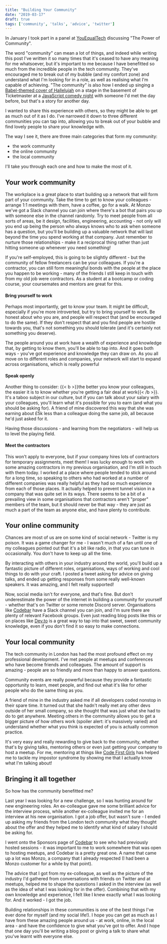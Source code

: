 ```yaml
---
title: "Building Your Community"
date: "2019-03-17"
draft: true
tags: ['community', 'talks', 'advice', 'twitter']
---
```


In January I took part in a panel at [YouEqualTech](https://www.youequaltech.com/) discussing "The Power of Community". 

The word "community" can mean a lot of things, and indeed while writing this post I've written it so many times that it's ceased to have any meaning for me whatsoever, but it's important to me because I have benefitted so much from the incredible people in the tech community. They've encouraged me to break out of my bubble (and my comfort zone) and understand what I'm looking for in a role, as well as realising what I'm capable of achieving. "The community" is also how I ended up singing a [Babel-themed cover of Hallelujah](https://github.com/babel/babel/blob/master/SONG.md) on a stage in the basement of Ticketmaster at a [JavaScript comedy night](https://smoosh.fun) with someone I'd met the day before, but that's a story for another day. 

I wanted to share this experience with others, so they might be able to get as much out of it as I do. I've narrowed it down to three different communities you can tap into, allowing you to break out of your bubble and find lovely people to share your knowledge with. 

The way I see it, there are three main categories that form my community:

* the work community
* the online community
* the local community

I'll take you through each one and how to make the most of it.


## Your work community

The workplace is a great place to start building up a network that will form part of your community. Take the time to get to know your colleagues - arrange 1:1 meetings with them, have a coffee, go for a walk. At Monzo we've got a Slack channel you can join where there's a bot that pairs you up with someone else in the channel randomly. Try to meet people from all sorts of areas, be it design, facilities, engineering, accounting - not only will you end up being the person who always knows who to ask when someone has a question, but you'll be building up a valuable network that will last beyond the time you spend working at that company. Just remember to nurture those relationships - make it a reciprocal thing rather than just hitting someone up whenever you need something! 

If you're self-employed, this is going to be slightly different - but the community of fellow freelancers can be your colleagues. If you're a contractor, you can still form meaningful bonds with the people at the place you happen to be working - many of the friends I still keep in touch with from my old job were contractors. As a student at a bootcamp or coding course, your coursemates and mentors are great for this. 

<h4>Bring yourself to work</h4>
Perhaps most importantly, get to know your team. It might be difficult, especially if you're more introverted, but try to bring yourself to work. Be honest about who you are, and people will respect that (and be encouraged to do the same). If they don't respect that and you find people are hostile towards you, that's not something you should tolerate (and it's certainly not something you deserve). 

The people around you at work have a wealth of experience and knowledge that, by getting to know them, you'll be able to tap into. And it goes both ways - you've got experience and knowledge they can draw on. As you all move on to different roles and companies, your network will start to expand across organisations, which is really powerful

<h4>Speak openly</h4>
Another thing to consider: {{< b >}}the better you know your colleagues, the easier it is to know whether you're getting a fair deal at work{{< /b >}}. It's a taboo subject in our culture, but if you can talk about your salary with your colleagues, you'll learn what it's possible for you to earn (and what you should be asking for). A friend of mine discovered this way that she was earning about £5k less than a colleague doing the same job, all because he'd just asked for it.

Having those discussions - and learning from the negotiators - will help us to level the playing field. 

<h4>Meet the contractors</h4>
This won't apply to everyone, but if your company hires lots of contractors for temporary assignments, meet them! I was lucky enough to work with some amazing contractors in my previous organisation, and I'm still in touch with them today. I worked at a place where people tended to stick around for a long time, so speaking to others who had worked at a number of different companies was really helpful as they had so much experience from each of those places. It actually helped to prevent tunnel vision in a company that was quite set in its ways. There seems to be a bit of a prevailing view in some organisations that contractors aren't "proper" members of the team, but it should never be that way - they are just as much a part of the team as anyone else, and have plenty to contribute. 

## Your online community
Chances are most of us are on some kind of social network - Twitter is my poison. It was a game changer for me - I wasn't much of a fan until one of my colleagues pointed out that it's a bit like radio, in that you can tune in occasionally. You don't have to keep up all the time.

By interacting with others in your industry around the world, you'll build up a fantastic picture of different roles, organisations, ways of working and cool things to do with your craft. I posted a tweet asking for advice on giving talks, and ended up getting responses from some really well-known speakers. It was amazing, and I felt really supported! 

Now, social media isn't for everyone, and that's fine. But don't underestimate the power of the internet in building a community for yourself - whether that's on Twitter or some remote Discord server. Organisations like [Codebar](https://www.codebar.com) have a Slack channel you can join, and I'm sure there are plenty of relevant Facebook groups. Even just reading blog posts like this or on places like [Dev.to](https://www.dev.to) is a great way to tap into that sweet, sweet community knowledge, even if you don't find it so easy to make connections.

## Your local community
The tech community in London has had the most profound effect on my professional development. I've met people at meetups and conferences who have become friends and colleagues. The amount of support is amazing - people are so friendly and more than happy to answer questions.

Community events are really powerful because they provide a fantastic opportunity to learn, meet people, and find out what it's like for other people who do the same thing as you. 

A friend of mine in the industry asked me if all developers coded nonstop in their spare time. It turned out that she hadn't really met any other devs outside of her small company, so she thought that was just what she had to do to get anywhere. Meeting others in the community allows you to get a bigger picture of how others work (spoiler alert: it's massively varied) and understand whether what you think is expected of you is actually common practice. 

It's very easy and really rewarding to give back to the community, whether that's by giving talks, mentoring others or even just getting your company to host a meetup. For me, mentoring at things like [Code First Girls](https://www.codefirstgirls.co.uk) has helped me to tackle my impostor syndrome by showing me that I actually know what I'm talking about! 

## Bringing it all together

So how has the community benefitted me? 

Last year I was looking for a new challenge, so I was hunting around for new engineering roles. An ex-colleague gave me some brilliant advice for the interview process, while another ex-colleague invited me for an interview at his new organisation. I got a job offer, but wasn't sure - I ended up asking my friends from the London tech community what they thought about the offer and they helped me to identify what kind of salary I should be asking for.

I went onto the Sponsors page of [Codebar](https://www.codebar.com) to see who had previously hosted sessions - it was important to me to work somewhere that was open to hosting meetups, and Codebar is a pretty great one. A name that came up a lot was Monzo, a company that I already respected (I had been a Monzo customer for a while by that point).  

The advice that I got from my ex-colleague, as well as the picture of the industry I'd gathered from conversations with friends on Twitter and at meetups, helped me to shape the questions I asked in the interview (as well as the idea of what I was looking for in the offer). Combining that with my own knowledge and experience, I felt like I knew exactly what I was looking for. And it worked - I got the job. 

Building relationships in these communities is one of the best things I've ever done for myself (and my social life!). I hope you can get as much as I have from these amazing people around us - at work, online, in the local area - and have the confidence to give what you've got to offer. And I hope that one day you'll be writing a blog post or giving a talk to share what you've learnt with everyone else. 